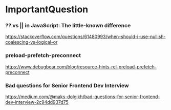# ImportantQuestion

### ?? vs || in JavaScript: The little-known difference
https://stackoverflow.com/questions/61480993/when-should-i-use-nullish-coalescing-vs-logical-or

### preload-prefetch-preconnect
https://www.debugbear.com/blog/resource-hints-rel-preload-prefetch-preconnect

### Bad questions for Senior Frontend Dev Interview
https://medium.com/@maks-dolgikh/bad-questions-for-senior-frontend-dev-interview-2c94dd937d75
